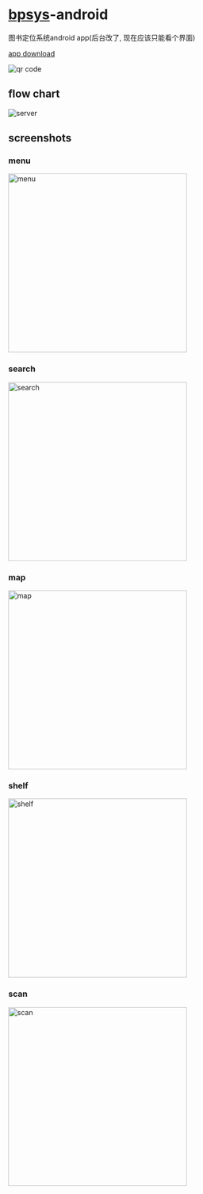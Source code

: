 # [bpsys](https://github.com/meiqua/bpsys)-android  
  
图书定位系统android app(后台改了, 现在应该只能看个界面)  
  
[app download](https://github.com/meiqua/bpsys-android/raw/master/app-release.apk)  
  
![qr code](https://github.com/meiqua/bpsys-android/blob/master/qrcode.png)  
  
## flow chart
![server](https://github.com/meiqua/bpsys-android/blob/master/app.png)  

## screenshots  
  
### menu   
<img src="https://github.com/meiqua/bpsys-android/blob/master/screenshot/menu.png" width = "360" alt="menu" align=center />  
  
### search  
<img src="https://github.com/meiqua/bpsys-android/blob/master/screenshot/search.png" width = "360" alt="search" align=center />   
  
### map  
<img src="https://github.com/meiqua/bpsys-android/blob/master/screenshot/map.png" width = "360" alt="map" align=center />  
  
### shelf  
<img src="https://github.com/meiqua/bpsys-android/blob/master/screenshot/shelf.png" width = "360" alt="shelf" align=center />  
  
### scan  
<img src="https://github.com/meiqua/bpsys-android/blob/master/screenshot/scan.png" width = "360" alt="scan" align=center />  
